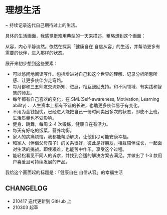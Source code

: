 # 理想生活

~ 持续记录迭代自己期待过上的生活。

具体的生活画面，我感觉挺难用典型的一天来描述，粗略想到这个画面：

从容，内心平静淡然。依然在探索「健康自在 自信从容」的生活，并帮助更多有需要的伙伴，进入那样的状态。

展开来初步想到这些要素：
* 可以悠闲地阅读写作。包括增进对自己和这个世界的理解、记录分析所思所感、让更多伙伴少走弯路。
* 每月都和三五师友交流新知、进展，相互鼓励支持。和不同领域、有实践和智慧的师友。
* 每年都有自己喜欢的变化，在 SML(Self-awareness, Motivation, Learning ability) 、人生资本上都有不错的长进，也助更多伙伴易于有变化。
* 不用为金钱担忧，已经进入能把自己一份时间卖出多次的状态，即使不上班，生活质量也不受影响。
* 健身、跳舞，每周 2-4 次锻炼，健康自在有活力。
* 每天有好吃的饭菜，营养均衡。
* 家人的病痛烦恼，我都能帮助解决，让他们尽可能安康幸福。
* 和家人（伴侣父母孩子）的关系很好，彼此是好朋友，相互陪伴成长，一起面对生活的挑战。即使艰难，也能苦中作乐，享受这个过程。
* 能轻松看见不同人的诉求，并找到合适的解决方案去满足。并做出了 1-3 款用户喜爱且可持续发展的产品。

我给这个画面起的标题是：「健康自在 自信从容」的幸福生活


## CHANGELOG 

- 210417 迭代更新到 GitHub 上
- 210303 起草